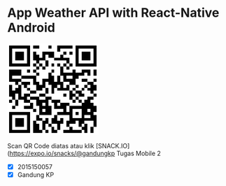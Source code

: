 # App Weather API with React-Native Android
![Scan Disini](https://github.com/Gandungkurniawan/cuaca/blob/master/gedang.png)

Scan QR Code diatas atau klik [SNACK.IO](https://expo.io/snacks/@gandungkp
Tugas Mobile 2
- [x] 2015150057
- [x] Gandung KP
